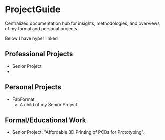 # ProjectGuide
Centralized documentation hub for insights, methodologies, and overviews of my formal and personal projects.

Below I have hyper linked

## Professional Projects
- Senior Project
- 

## Personal Projects
- FabFormat
  - A child of my Senior Project

## Formal/Educational Work
- Senior Project: "Affordable 3D Printing of PCBs for Prototyping".

